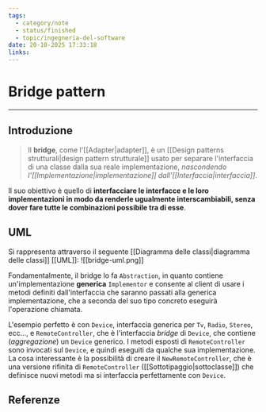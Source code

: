```yaml
---
tags:
  - category/note
  - status/finished
  - topic/ingegneria-del-software
date: 20-10-2025 17:33:18
links:
---
```

# Bridge pattern
---
## Introduzione
> Il **bridge**, come l'[[Adapter|adapter]], è un [[Design patterns strutturali|design pattern strutturale]] usato per separare l'interfaccia di una classe dalla sua reale implementazione, _nascondendo l'[[Implementazione|implementazione]] dall'[[Interfaccia|interfaccia]]_.

Il suo obiettivo è quello di **interfacciare le interfacce e le loro implementazioni in modo da renderle ugualmente interscambiabili, senza dover fare tutte le combinazioni possibile tra di esse**.

## UML
Si rappresenta attraverso il seguente [[Diagramma delle classi|diagramma delle classi]] [[UML]]:
![[bridge-uml.png]]

Fondamentalmente, il bridge lo fa `Abstraction`, in quanto contiene un'implementazione **generica** `Implementor` e consente al client di usare i metodi definiti dall'interfaccia che saranno passati alla generica implementazione, che a seconda del suo tipo concreto eseguirà l'operazione chiamata.

L'esempio perfetto è con `Device`, interfaccia generica per `Tv`, `Radio`, `Stereo`, ecc..., e `RemoteController`, che è l'interfaccia _bridge_ di `Device`, che contiene (_aggregazione_) un `Device` generico. I metodi esposti di `RemoteController` sono invocati sul `Device`, e quindi eseguiti da qualche sua implementazione. La cosa interessante è la possibilità di creare il `NewRemoteController`, che è una versione rifinita di `RemoteController` ([[Sottotipaggio|sottoclasse]]) che definisce nuovi metodi ma si interfaccia perfettamente con `Device`.

## Referenze